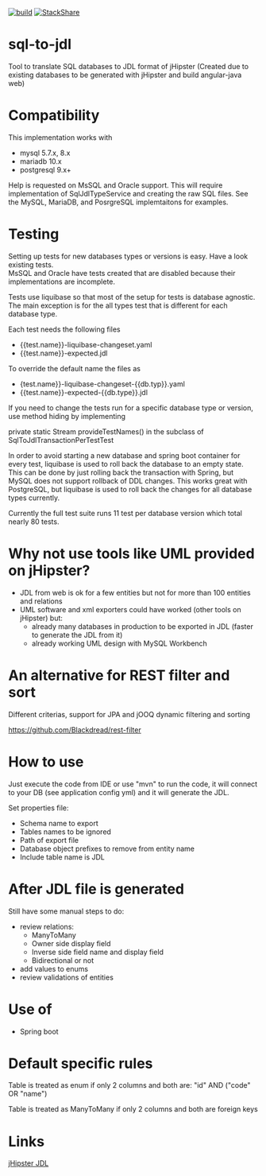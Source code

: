 [![build](https://github.com/octgsoftware/sql-to-jdl/actions/workflows/maven.yml/badge.svg)](https://github.com/octgsoftware/sql-to-jdl/actions/workflows/maven.yml)
[![StackShare](https://img.shields.io/badge/tech-stack-0690fa.svg?style=flat)](https://stackshare.io/Blackdread/sql-to-jdl)

# sql-to-jdl
Tool to translate SQL databases to JDL format of jHipster (Created due to existing databases to be generated with jHipster and build angular-java web)


# Compatibility
This implementation works with 
  - mysql 5.7.x, 8.x
  - mariadb 10.x
  - postgresql 9.x+

Help is requested on MsSQL and Oracle support.  This will require implementation of SqlJdlTypeService and creating the raw SQL files.  See the MySQL, MariaDB, and PosrgreSQL implemtaitons for examples.

# Testing
Setting up tests for new databases types or versions is easy.  Have a look existing tests.  
MsSQL and Oracle have tests created that are disabled because their implementations are incomplete.

Tests use liquibase so that most of the setup for tests is database agnostic.  The main exception is for the all types test that is different for each database type.

Each test needs the following files
  - {{test.name}}-liquibase-changeset.yaml
  - {{test.name}}-expected.jdl
  
To override the default name the files as
  - {test.name}}-liquibase-changeset-{{db.typ}}.yaml
  - {{test.name}}-expected-{{db.type}}.jdl

If you need to change the tests run for a specific database type or version, use method hiding by implementing 

private static Stream<String> provideTestNames() in the subclass of SqlToJdlTransactionPerTestTest

In order to avoid starting a new database and spring boot container for every test, liquibase is used to roll back the database to an empty state.  This can be done by just rolling back the transaction with Spring, but MySQL does not support rollback of DDL changes.  This works great with PostgreSQL, but liquibase is used to roll back the changes for all database types currently.

Currently the full test suite runs 11 test per database version which total nearly 80 tests.  
 
# Why not use tools like UML provided on jHipster?
- JDL from web is ok for a few entities but not for more than 100 entities and relations
- UML software and xml exporters could have worked (other tools on jHipster) but:
  - already many databases in production to be exported in JDL (faster to generate the JDL from it)
  - already working UML design with MySQL Workbench

# An alternative for REST filter and sort
Different criterias, support for JPA and jOOQ dynamic filtering and sorting

https://github.com/Blackdread/rest-filter

# How to use
Just execute the code from IDE or use "mvn" to run the code, it will connect to your DB (see application config yml) and it will generate the JDL.

Set properties file:
- Schema name to export
- Tables names to be ignored
- Path of export file
- Database object prefixes to remove from entity name
- Include table name is JDL

# After JDL file is generated
Still have some manual steps to do:
- review relations:
  - ManyToMany
  - Owner side display field
  - Inverse side field name and display field
  - Bidirectional or not
- add values to enums
- review validations of entities

# Use of
- Spring boot

# Default specific rules
Table is treated as enum if only 2 columns and both are: "id" AND ("code" OR "name")

Table is treated as ManyToMany if only 2 columns and both are foreign keys

# Links
[jHipster JDL](http://www.jhipster.tech/jdl/)
